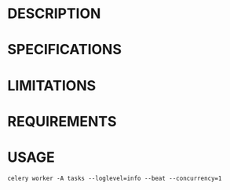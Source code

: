 DESCRIPTION
===========


SPECIFICATIONS
==============


LIMITATIONS
===========


REQUIREMENTS
============

USAGE
=====

```
celery worker -A tasks --loglevel=info --beat --concurrency=1
```

